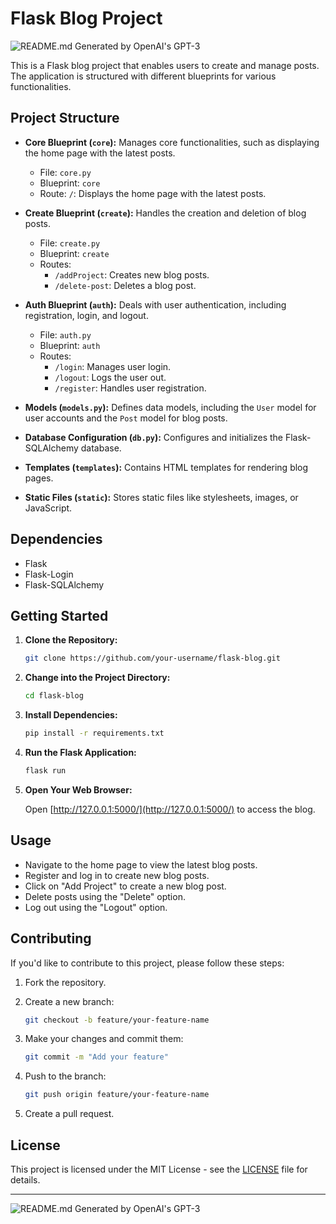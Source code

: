 # Flask Blog Project

![README.md Generated by OpenAI's GPT-3](https://img.shields.io/badge/README.md%20Generated%20by-OpenAI's%20GPT--3-blue.svg)

This is a Flask blog project that enables users to create and manage posts. The application is structured with different blueprints for various functionalities.

## Project Structure

- **Core Blueprint (`core`):** Manages core functionalities, such as displaying the home page with the latest posts.
  - File: `core.py`
  - Blueprint: `core`
  - Route: `/`: Displays the home page with the latest posts.

- **Create Blueprint (`create`):** Handles the creation and deletion of blog posts.
  - File: `create.py`
  - Blueprint: `create`
  - Routes:
    - `/addProject`: Creates new blog posts.
    - `/delete-post`: Deletes a blog post.

- **Auth Blueprint (`auth`):** Deals with user authentication, including registration, login, and logout.
  - File: `auth.py`
  - Blueprint: `auth`
  - Routes:
    - `/login`: Manages user login.
    - `/logout`: Logs the user out.
    - `/register`: Handles user registration.

- **Models (`models.py`):** Defines data models, including the `User` model for user accounts and the `Post` model for blog posts.

- **Database Configuration (`db.py`):** Configures and initializes the Flask-SQLAlchemy database.

- **Templates (`templates`):** Contains HTML templates for rendering blog pages.

- **Static Files (`static`):** Stores static files like stylesheets, images, or JavaScript.

## Dependencies

- Flask
- Flask-Login
- Flask-SQLAlchemy

## Getting Started

1. **Clone the Repository:**

    ```bash
    git clone https://github.com/your-username/flask-blog.git
    ```

2. **Change into the Project Directory:**

    ```bash
    cd flask-blog
    ```

3. **Install Dependencies:**

    ```bash
    pip install -r requirements.txt
    ```

4. **Run the Flask Application:**

    ```bash
    flask run
    ```

5. **Open Your Web Browser:**

    Open [http://127.0.0.1:5000/](http://127.0.0.1:5000/) to access the blog.

## Usage

- Navigate to the home page to view the latest blog posts.
- Register and log in to create new blog posts.
- Click on "Add Project" to create a new blog post.
- Delete posts using the "Delete" option.
- Log out using the "Logout" option.

## Contributing

If you'd like to contribute to this project, please follow these steps:

1. Fork the repository.
2. Create a new branch:

    ```bash
    git checkout -b feature/your-feature-name
    ```

3. Make your changes and commit them:

    ```bash
    git commit -m "Add your feature"
    ```

4. Push to the branch:

    ```bash
    git push origin feature/your-feature-name
    ```

5. Create a pull request.

## License

This project is licensed under the MIT License - see the [LICENSE](LICENSE) file for details.

---

![README.md Generated by OpenAI's GPT-3](https://img.shields.io/badge/README.md%20Generated%20by-OpenAI's%20GPT--3-blue.svg)
